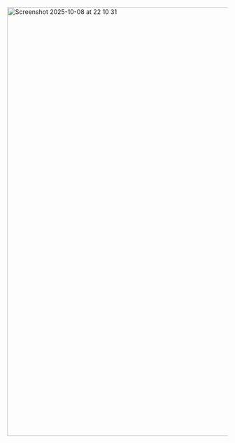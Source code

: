 <img width="1512" height="982" alt="Screenshot 2025-10-08 at 22 10 31" src="https://github.com/user-attachments/assets/03024a96-75cb-4ec8-9480-34b7f4be2489" />
